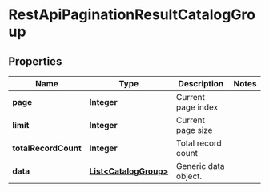 
# RestApiPaginationResultCatalogGroup

## Properties
Name | Type | Description | Notes
------------ | ------------- | ------------- | -------------
**page** | **Integer** | Current page index | 
**limit** | **Integer** | Current page size | 
**totalRecordCount** | **Integer** | Total record count | 
**data** | [**List&lt;CatalogGroup&gt;**](CatalogGroup.md) | Generic data object. | 



